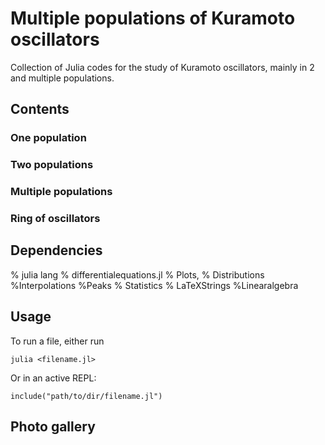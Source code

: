 # Multiple populations of Kuramoto oscillators

Collection of Julia codes for the study of Kuramoto oscillators, mainly in 2 and multiple populations.

## Contents
### One population

### Two populations

### Multiple populations 

### Ring of oscillators


## Dependencies 
% julia lang 
% differentialequations.jl
% Plots,
% Distributions 
%Interpolations
%Peaks
% Statistics 
% LaTeXStrings
%Linearalgebra

## Usage

To run a file, either run 

```
julia <filename.jl>
```

Or in an active REPL:
```
include("path/to/dir/filename.jl")
```

## Photo gallery